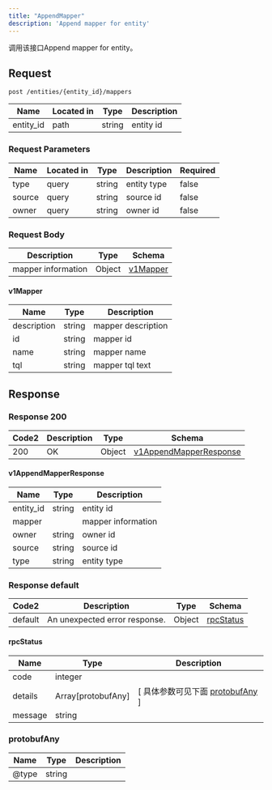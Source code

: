 ```yaml
---
title: "AppendMapper"
description: 'Append mapper for entity'
---
```



调用该接口Append mapper for entity。



## Request


```
post /entities/{entity_id}/mappers
```



| Name | Located in | Type | Description | 
| ---- | ---------- | ----------- | ----------- | 
| entity_id | path | string | entity id |  



###  Request Parameters

| Name | Located in | Type | Description |  Required |
| ---- | ---------- | ----------- | ----------- |  ---- |
| type | query | string | entity type |  false |
| source | query | string | source id |  false |
| owner | query | string | owner id |  false |



### Request Body


 
| Description | Type | Schema |
| ----------- | ------ | ------ |
| mapper information | Object | [v1Mapper](#v1Mapper) |

#### v1Mapper

| Name | Type | Description | 
| ---- | ---- | ----------- |     
| description | string | mapper description |      
| id | string | mapper id |      
| name | string | mapper name |      
| tql | string | mapper tql text |   


  
     
   
     
   
     
   
     
 
 





## Response



### Response  200

 
| Code2 | Description | Type | Schema |
| ---- | ----------- | ------ | ------ |
| 200 | OK | Object | [v1AppendMapperResponse](#v1AppendMapperResponse) |

#### v1AppendMapperResponse

| Name | Type | Description | 
| ---- | ---- | ----------- |     
| entity_id | string | entity id |      
| mapper |  | mapper information |      
| owner | string | owner id |      
| source | string | source id |      
| type | string | entity type |   


  
     
   
     
   
     
   
     
   
     
 
 


 


### Response  default

 
| Code2 | Description | Type | Schema |
| ---- | ----------- | ------ | ------ |
| default | An unexpected error response. | Object | [rpcStatus](#rpcStatus) |

#### rpcStatus

| Name | Type | Description | 
| ---- | ---- | ----------- |     
| code | integer |  |          
| details | Array[protobufAny] |  [ 具体参数可见下面 [protobufAny](#protobufAny) ] |       
| message | string |  |   


  
     
   
       
         
### protobufAny
| Name | Type | Description | 
| ---- | ---- | ----------- |     
| @type | string |  |   


  
     
 
 


          
     
   
     
 
 


 


